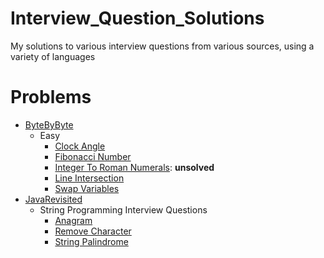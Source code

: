 # Interview_Question_Solutions
My solutions to various interview questions from various sources, using a
variety of languages

# Problems
- [ByteByByte](https://www.byte-by-byte.com/coding-interview-questions/)
    - Easy
        - [Clock Angle](./byte_by_byte/Easy/clock_angle/src/main.rs)
        - [Fibonacci Number](./byte_by_byte/Easy/fibonacci_number/src/main.rs)
        - [Integer To Roman Numerals](./byte_by_byte/Easy/integer_to_roman_numerals/src/main.rs):
          **unsolved**
        - [Line Intersection](./byte_by_byte/Easy/line_intersection/src/main.rs)
        - [Swap Variables](./byte_by_byte/Easy/swap_variables/src/main.rs)
- [JavaRevisited](https://javarevisited.blogspot.com/2011/06/top-programming-interview-questions.html)
    - String Programming Interview Questions
        - [Anagram](./java_revisited/string_programming/anagram.py)
        - [Remove Character](./java_revisited/string_programming/remove_char.py)
        - [String Palindrome](./java_revisited/string_programming/string_palindrome.py)
